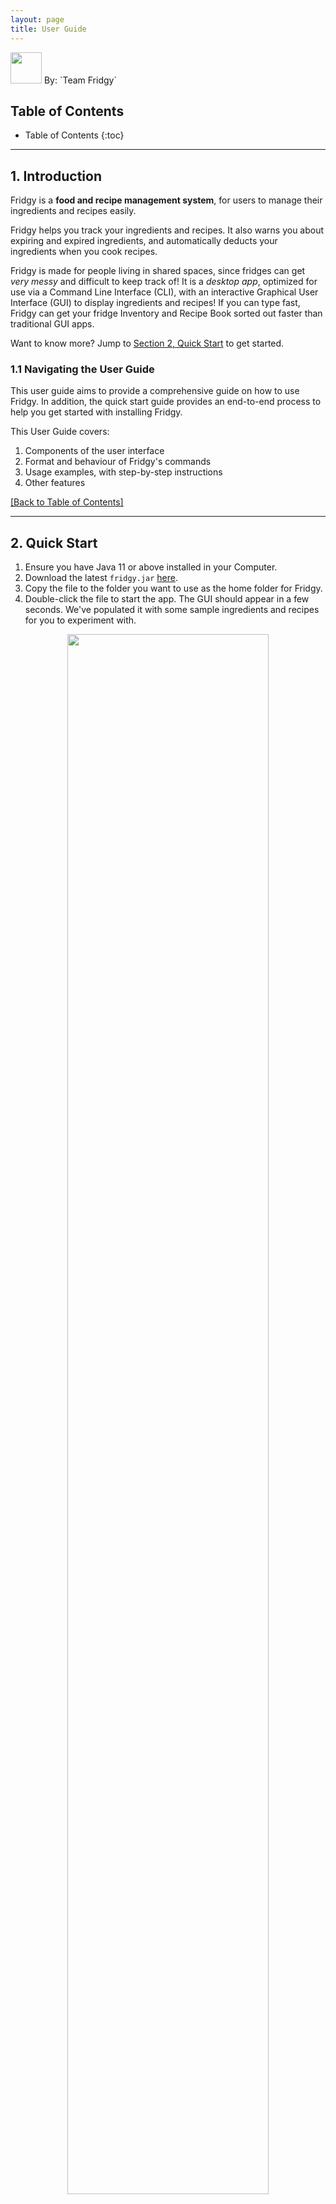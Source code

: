 ```yaml
---
layout: page
title: User Guide
---
```


<img src="images/fridge.png" width="50" id="logo" />
By: `Team Fridgy`

## Table of Contents
* Table of Contents
{:toc}

--------------------------------------------------------------------------------------------------------------------
## 1. Introduction

Fridgy is a **food and recipe management system**, for users to manage their ingredients and recipes easily.

Fridgy helps you track your ingredients and recipes. It also warns you about expiring and expired ingredients, and automatically deducts your ingredients when you cook recipes.

Fridgy is made for people living in shared spaces, since fridges can get *very messy* and difficult to keep track of!
It is a *desktop app*, optimized for use via a Command Line Interface (CLI), with an interactive Graphical User Interface (GUI) to display ingredients and recipes! If you can type fast, Fridgy can get your fridge Inventory and Recipe Book sorted out faster than traditional GUI apps.

Want to know more? Jump to [Section 2, Quick Start](#2-quick-start) to get started.

### 1.1 Navigating the User Guide

This user guide aims to provide a comprehensive guide on how to use Fridgy.
In addition, the quick start guide provides an end-to-end process to help you get started with installing Fridgy.

This User Guide covers:

1. Components of the user interface
2. Format and behaviour of Fridgy's commands
3. Usage examples, with step-by-step instructions
4. Other features

[\[Back to Table of Contents\]](#table-of-contents)

--------------------------------------------------------------------------------------------------------------------
<div style="page-break-after: always;"></div>

<a name="QuickStart"></a>

## 2. Quick Start

1. Ensure you have Java 11 or above installed in your Computer.
2. Download the latest `fridgy.jar` [here](https://github.com/AY2122S1-CS2103T-W11-1/tp/releases).
3. Copy the file to the folder you want to use as the home folder for Fridgy.
4. Double-click the file to start the app. The GUI should appear in a few seconds. We've populated it with some sample ingredients and recipes for you to experiment with.

<a name="startup"></a>
<div style="text-align: center; padding-bottom: 2em">
<img src="images/startup-ss.png" width="80%" id="logo" />
<br>
<i>When you first open Fridgy, it is filled with sample ingredients and recipes</i>
</div>

#### 2.1 Tutorial

Now that Fridgy is installed, you can test out the commands — add ingredients, recipes, and more!

Let us add our first ingredient:

`add ingredient -n Grapes -q 100g -e 25-10-2022 -d Seedless grapes`

This adds an ingredient named "Grapes", with a quantity of 100g, an expiry date of 25-10-2022, and a description of "Seedless grapes".

Then, add a recipe that uses that ingredient:

`add recipe -n Grape juice -i Grapes 50g -s Mash grapes -s Strain juice`

This adds a recipe named "Grape juice", which uses 50g of grapes, with two steps of preparation.

Finally, execute the recipe:

`cook recipe 1`

You would now have 50g of Grapes left.

Now that you are ready to use Fridgy, it is time to clear the sample entries and start adding your own:

`clear ingredient`, `clear recipe`

To exit Fridgy, type `exit`, or simply close the application window.

[\[Back to Table of Contents\]](#table-of-contents)

--------------------------------------------------------------------------------------------------------------------

<div style="page-break-after: always;"></div>

## 3. UI

![Ui](images/Ui layout.png)
#### 3.1 Tabs
Click the `Ingredient` or `Recipe` tab each to show the contents of the Inventory or the Recipe Book respectively.
#### 3.2 Side Bar
A scrollable window that displays all the contents of the Inventory or the Recipe Book depending on the Tab selected
by the user.
#### 3.3 Cards
A card displays the details of each item inside the Inventory or the Recipe Book depending on the tab selected. Each card
represents **one** item.
#### 3.4 CommandLine
Command Line for users to key their commands into.
#### 3.5 CommandOutput
Output of the commands keyed in by users are displayed here.
#### 3.6 MainWindow
Displays the output of `View` command, which expands each ingredient or recipe card for better visibility.

[\[Back to Table of Contents\]](#table-of-contents)

---

<div style="page-break-after: always;"></div>

## 4. Features

### 4.1 Command Notations Used

- Words between `<` and`>` are parameters to be supplied by the user.

  e.g. in `add ingredient -n <name>`, `<name>` is a parameter which can be used as:<br />`add ingredient -n tomato`.

- Items in square brackets are optional.

  e.g. `add ingredient -n <name> [-d <description>]` can be used as:
     1. `add ingredient -n tomato -d from Africa` or as
     2. `add ingredient -n tomato`

  e.g. `add ingredient -n <name> -q <quantity>[<units>]` can be used as:
     1. `add ingredient -n chicken -q 2` or as
     2. `add ingredient -n chicken -q 2kg`

- Items with `…` after them can be used multiple times.

  e.g. `find ingredient <keyword>...`, can be used as:<br />`find ingredient Strawberry Milk Cheese Tomato`

[\[Back to Table of Contents\]](#table-of-contents)

<div style="page-break-after: always;"></div>

### 4.2 Command Overview

#### 4.2.1 Command Flags

 Flag | Usage | Description | Compulsory? | Remarks 
---- | ------- | ----------- | ------- | ----
`-n` | `-n <name>` | Name of the ingredient or recipe | Yes | Names can only contain alphanumeric characters or spaces.
`-q` | `-q <quantity> [<unit>]` | Quantity of the ingredient | Yes | Must be a number. Can be followed by a unit of measurement (`g`, `kg`, `mg`, `l`, `ml`, `kl`). Quantities will be converted to grams or litres, and numbers rounded off to 3 decimal places.
`-i` | `-i <ingredient>...` | Ingredients used in the recipe | At least one specified | Must be a name followed by a space and a quantity. Quantity can be followed by a unit of measurement (`g`, `kg`, `mg`, `l`, `ml`, `kl`).
`-e` | `-e <expiry date>` | Expiry date of ingredients | Yes | Must be in the form DD-MM-YYYY.
`-s` | `-s <step>...` | Step used in the recipe | No | Can contain any characters or spaces. 
`-d` | `-d <description>` | Description of the recipe or ingredient | No | Can contain any characters or spaces.
`-t` | `-t <tag>...` | Tag for the ingredient | No | Can contain alphanumeric characters or spaces. There can be at most 1 space between alphanumeric characters.

[\[Back to Table of Contents\]](#table-of-contents)

<div style="page-break-after: always;"></div>

#### 4.2.2 Command Summary

Action | Format
--------|------------------
[**Add Ingredient**](#441-add-ingredient) | `add ingredient -n <name> -q <quantity>[<units>] -e <expiry date> [-d <description>]`
[**Delete Ingredient**](#442-delete-ingredient) | `delete ingredient <index>...`
[**Edit Ingredient**](#443-edit-ingredient) | `edit ingredient <index> [-n <name>] [-q <quantity> [<units>]] [-e <expiry date>] [-d <description>] [-t <tags>]...`
[**Clear Ingredient**](#444-clear-ingredient) | `clear ingredient [expired]`
[**Find Ingredient**](#445-find-ingredient) | `find ingredient <keyword>...`
[**List Ingredient**](#446-list-ingredient) | `list ingredient`
[**View Ingredient**](#447-view-ingredient) | `view ingredient <index>`
[**Add Recipe**](#451-add-recipe) | `add recipe -n <name> -i <ingredient>... [-d <description>] [-s <steps>]...`
[**Delete Recipe**](#452-delete-recipe) | `delete recipe <index>...`
[**Edit Recipe**](#453-edit-recipe) | `edit recipe <index> [-n <name>] [-i <ingredient>]... [-d <description>] [-s <steps>]...`
[**Clear Recipe**](#454-clear-recipe) | `clear recipe`
[**Find Recipe**](#455-find-recipe) | `find recipe <keyword>...`
[**List Recipe**](#456-list-recipe) | `list recipe`
[**View Recipe**](#457-view-recipe) | `view recipe <index>`
[**Cook Recipe**](#458-cook-recipe) | `cook recipe <index>`

[\[Back to Table of Contents\]](#table-of-contents)

### 4.3 General Commands

#### 4.3.1 Help
**Format:**<br />
`help`

Pops out a window that leads the user to [User Guide](https://ay2122s1-cs2103t-w11-1.github.io/tp/UserGuide.html)
(You are here).

#### 4.3.2 Exit
**Format:**<br />
`exit`

Closes the window and exits the program. All your information will be saved.

[\[Back to Table of Contents\]](#table-of-contents)

<div style="page-break-after: always;"></div>

### 4.4 Ingredients
This section covers commands related to Inventory management. Any command primarily interacting with ingredients will 
be here.
- Note that by default, Fridgy will sort all Ingredients by expiry dates in descending order i.e. soonest expiring
  item will be at the top.
- If 2 ingredients' expiry dates are the same, they will be sorted in alphabetical order.

#### 4.4.1 Add Ingredient

Add an ingredient to the Inventory.

**Format:**<br />
`add ingredient -n <name> -q <quantity> [<units>] -e <expiry date> [-d <description>] [-t <tags>]...`

**Example(s):**<br />
1. Minimal command flags used:<br />
   Command: `add ingredient -n tomato -q 5 -e 20-02-2077`
   <br />Expected Output:<br />
   ![addCommand2.png](images/ingredientCommands/addCommand2.png) <br />
   <br />
2. All command flags used:<br />
   Command: `add ingredient -n flour -d fresh -q 500g -e 27-09-2021`
   <br />Expected Output:<br />
   ![addCommand1.png](images/ingredientCommands/addCommand1.png)

<br />**Additional Information:**<br />
- Refer to the [Command Flags](#421-command-flags) table for information on each command flag.
    - Valid command flags are: `-n`, `-q`, `-d`, `-e`, `-t`
- Duplicate ingredients are not allowed. 
  - Duplicate ingredients refer to ingredients with the same name (ignoring case) and expiry date.
  - Users are allowed to keep track of ingredients with the same name (ignoring case) but different expiry dates.
- Any expired ingredients will be automatically tagged as <span style="color:GhostWhite;background-color:Crimson">expired</span>.
- Any expiring ingredients (within 7 days from current date) will be automatically tagged as <span style="color:GhostWhite;background-color:DarkOrange">expiring</span>.
- Please ensure that the ingredient names and the units used for quantities are consistent across the Inventory and the Recipe Book if you wish to
  use the [Cook Recipe](#458-cook-recipe) functionality.

[\[Back to Table of Contents\]](#table-of-contents)

<div style="page-break-after: always;"></div>

#### 4.4.2 Delete Ingredient

Delete ingredient(s) from the Inventory.

**Format:**<br />
`delete ingredient <index>...`

**Example(s):**<br />
1. Command: `delete ingredient 2`
<br />Before:<br />
![deleteCommand.png](images/ingredientCommands/deleteCommand1.png)
   <br />
<br />After:<br />
![deleteCommand2.png](images/ingredientCommands/deleteCommand2.png)

<br />**Additional Information:**<br />
- An index number is required for the Command. Refer to the indexes displayed for each [Card](#33-cards) in the
  [Side Bar](#32-side-bar).
- If multiple index numbers are specified, Fridgy will delete the ingredients at all specified index numbers.

[\[Back to Table of Contents\]](#table-of-contents)

<div style="page-break-after: always;"></div>

#### 4.4.3 Edit Ingredient

Edit an ingredient from the Inventory.

**Format:**<br />
`edit ingredient <index> [-n <name>] [-q <quantity> [<units>]] [-e <expiry date>] [-d <description>] [-t <tags>]...`

**Example(s):**<br />
1. Command: `edit ingredient 1 -d juicy -t jelly`
<br />Before:<br />
![editCommand1.png](images/ingredientCommands/editCommand1.png)
   <br />
<br />After:<br />
![editCommand2.png](images/ingredientCommands/editCommand2.png)

<br />**Additional Information:**<br />
- An index number is required for the Command. Refer to the indexes displayed for each [Card](#33-cards) in the
  [Side Bar](#32-side-bar).
- Refer to the [Command Flags](#421-command-flags) table for information on each command flag.
    - Valid command flags are: `-n`, `-q`, `-d`, `-e`, `-t`
- **At least one field** must be edited i.e. `edit ingredient 1` is not a valid command.
- Users are not allowed to edit an ingredient into duplicates of other ingredients.
    - Duplicate ingredients refer to ingredients with the same name (ignoring case) and expiry date.
    - Users are allowed to keep track of ingredients with the same name (ignoring case) but different expiry dates.
- Note that when editing the tags of an ingredient, all existing tags will be replaced with the new tags specified.
    - <span style="color:GhostWhite;background-color:Crimson">expired</span> and <span style="color:GhostWhite;background-color:DarkOrange">expiring</span> tags which are automatically added by Fridgy will not be affected.
    
[\[Back to Table of Contents\]](#table-of-contents)

<div style="page-break-after: always;"></div>

#### 4.4.4 Clear Ingredient

Clear all the ingredients from the Inventory. Add `expired` keyword to only clear expired ingredients.

**Format:**<br />
`clear ingredient [expired]`

**Example(s):**<br />
1. Clear all ingredients:<br />
Command: `clear ingredient`
<br />Expected Output:<br />
![clearCommand.png](images/ingredientCommands/clearCommand.png)
   <br /> <br />
2. Clear expired ingredients:<br /> 
Command: `clear ingredient expired`
<br />Before:<br />
![clearCommand2.png](images/ingredientCommands/clearExpired1.png)
   <br />
<br />After:<br />
![clearCommand3.png](images/ingredientCommands/clearExpired2.png)   

[\[Back to Table of Contents\]](#table-of-contents)

<div style="page-break-after: always;"></div>

#### 4.4.5 Find Ingredient

- Search for ingredient(s) from the Inventory based on user-inputted keyword(s) that match the **name** of ingredient(s).
- After a [Find Ingredient](#445-find-ingredient) command, to see the full list of ingredients again, please use a
[List Ingredient](#446-list-ingredient) command.

**Format:**<br />
`find ingredient <keyword>...`

**Example(s):**<br />
1. Command: `find ingredient banana cream`
<br />Expected Output:<br />
![findIngredient1.png](images/ingredientCommands/findIngredient.png)

<br />**Additional Information:**<br />
- Keyword(s) are separated by spaces.
  - e.g. "corn chicken beef" will be regarded as "corn", "chicken" and "beef". 
Results will show matches for any of the 3 keywords.

- Match Criteria:
    1. Matching of keyword(s) is case-insensitive.<br />
       e.g. Finding with keyword: "corn" will match with "COrN"
    2. Ingredient(s) will be matched as long as a full keyword is in its name.<br />
       e.g. Finding with keyword: "corn" will match with "cornflour" and "corn flakes" but not "apple core". <br />

[\[Back to Table of Contents\]](#table-of-contents)

#### 4.4.6 List Ingredient

Switch to Ingredient [tab](#31-tabs) and list all ingredients.

**Format:**<br />
`list ingredient`

**Example(s):**<br />
1. Command: `list ingredient`
<br />Expected Output:<br />
![listIngredient1.png](images/ingredientCommands/listIngredient.png)

[\[Back to Table of Contents\]](#table-of-contents)

<div style="page-break-after: always;"></div>

#### 4.4.7 View Ingredient

Open an ingredient in the [Main Window](#36-mainwindow).

**Format:**<br />
`view ingredient <index>`

**Example(s):**<br />
1. Command: `view ingredient 3`
<br />Expected Output:<br />
![viewCommand1.png](images/ingredientCommands/viewIngredient.png)

<br />**Additional Information:**<br />
- An index number is required for the Command. Refer to the indexes displayed for each [Card](#33-cards) in the
  [Side Bar](#32-side-bar).

[\[Back to Table of Contents\]](#table-of-contents)

<div style="page-break-after: always;"></div>

### 4.5 Recipes
This sections covers commands related to Recipe Book management. Any command primarily interacting with recipes will
be here.

#### 4.5.1 Add Recipe

Add a recipe to the Recipe Book.

**Format:**<br />
`add recipe -n <name> -i <ingredient>... [-d <description>] [-s <steps>]...`

**Example(s):**<br />
1. Minimal command flags used:<br /> 
Command: `add recipe -n pasta -i tomato 2 -i linguine 50g`
<br />Expected Output:<br />
<img src="images/recipeCommands/addRecipe1.png" height="650px" />
<br /> <br />
2. All command flags used:<br />
Command:`add recipe -n Grilled Lamb Chop with Mint Puree -i Mint 5g -i Lamb Chops 1kg -i Butter 20g -i Garlic 20g -s Season
the lamb chops with salt and pepper. -s Grill the lamb chops over medium high heat until cooked with butter.
-s Blend the mint with garlic to make a puree. -s Leave the lamb chops to rest for 5min. -s Serve with mint puree.
-d Juicy lamb chops served medium rare with a refreshing mint puree.`
<br />Expected Output:<br />
![addRecipe2.png](images/recipeCommands/addRecipe2.png)
   
<br />**Additional Information:**<br />
- Refer to the [Command Flags](#421-command-flags) table for information on each command flag.
    - Valid command flags are: `-n`, `-i`, `-s`, `-d`
- Duplicate recipes are not allowed.
  - Duplicate recipes refer to recipes with the same name (ignoring case).
- Recipe ingredients will be highlighted <span style="color:GhostWhite;background-color:Crimson">red</span> if they are missing or expired.  

[\[Back to Table of Contents\]](#table-of-contents)

<div style="page-break-after: always;"></div>

#### 4.5.2 Delete Recipe

Delete recipe(s) from the Recipe Book.

**Format:**<br />
`delete recipe <index>...`

**Example(s):**<br />
1. Command: `delete recipe 4`
<br />Before:<br />
![deleteRecipe1.png](images/recipeCommands/deleteRecipe1.png)
   <br />
<br />After:<br />
![deleteRecipe2.png](images/recipeCommands/deleteRecipe2.png)

<br />**Additional Information:**<br />
- An index number is required for the Command. Refer to the indexes displayed for each [Card](#33-cards) in the
  [Side Bar](#32-side-bar).
- If multiple index numbers are specified, Fridgy will delete the recipes at all specified index numbers.

[\[Back to Table of Contents\]](#table-of-contents)

<div style="page-break-after: always;"></div>

#### 4.5.3 Edit Recipe

Edit a recipe from the Recipe Book.

**Format**:<br /> 
`edit recipe <index> [-n <name>] [-i <ingredient>]... [-d <description>] [-s <steps>]...`

**Example(s):**<br />
1. Command: `edit recipe 2 -i pork knuckle 5kg -i apple juice 1l`
<br />Before:<br />
![editRecipe1.png](images/recipeCommands/editRecipe1.png)
   <br/>
<br />After:<br />
![editRecipe2.png](images/recipeCommands/editRecipe2.png)

<br />**Additional Information:**<br />
- An index number is required for the Command. Refer to the indexes displayed for each [Card](#33-cards) in the
  [Side Bar](#32-side-bar).
- Refer to the [Command Flags](#421-command-flags) table for information on each command flag.
    - Valid command flags are: `-n`, `-i`, `-s`, `-d`
- **At least one field** must be edited i.e. `edit recipe 1` is not a valid command.
- Users are not allowed to edit a recipe into duplicates of other recipes.
  - Duplicate recipes refer to recipes with the same name (ignoring case).
- Note that when editing ingredients or steps, all existing ingredients or steps will be overwritten with the new
  ingredients or steps specified.

[\[Back to Table of Contents\]](#table-of-contents)

<div style="page-break-after: always;"></div>

#### 4.5.4 Clear Recipe

Clear all recipes from the Recipe Book.

**Format:**<br />
`clear recipe`

**Example(s):**<br />
1. Command: `clear recipe`
<br />Expected Output: <br />
![clearRecipe.png](images/recipeCommands/clearRecipe.png)

[\[Back to Table of Contents\]](#table-of-contents)

<div style="page-break-after: always;"></div>

#### 4.5.5 Find Recipe

- Search for recipe(s) from the Recipe Book based on user-inputted keyword(s) that match the name of recipe(s).
- After a [Find Recipe](#455-find-recipe) command, to see the full list of recipes again, 
please use a [List Recipe](#456-list-recipe) command.

**Format:**<br />:
`find recipe <keyword>...`

**Example(s):**<br />
1. Command: `find recipe chop sag`
   <br />Expected Output:<br />
   ![findRecipe.png](images/recipeCommands/findRecipe.png)

<br />**Additional Information:**<br />
- Keyword(s) are separated by spaces.
    - e.g. "corn chicken beef" will be regarded as "corn", "chicken" and "beef".
      Results will show matches for any of the 3 keywords.

- Match Criteria:
    1. Matching of keyword(s) is case-insensitive.<br />
       e.g. Finding with keyword: "corn" will match with "COrN"
    2. Ingredient(s) will be matched as long as a full keyword is in its name.<br />
       e.g. Finding with keyword: "corn" will match with "cornflour" and "corn flakes" but not "apple core". <br />

[\[Back to Table of Contents\]](#table-of-contents)

#### 4.5.6 List Recipe

Switch to Recipe [tab](#31-tabs) and list all recipes.

**Format:**<br />
`list recipe`

**Example(s):**<br />
1. Command: `list recipe`
<br /> Expected Output:<br />
![listRecipe.png](images/recipeCommands/listRecipe.png)

[\[Back to Table of Contents\]](#table-of-contents)

<div style="page-break-after: always;"></div>

#### 4.5.7 View Recipe

Open a detailed view of a recipe in the [Main Window](#36-mainwindow).

**Format:**<br />
`view recipe <index>`

**Example(s):**<br />
1. Command: `view recipe 6`
   <br />Expected Output:<br />
   ![viewRecipe.png](images/recipeCommands/viewRecipe.png)

<br />**Additional Information:**<br />
- An index number is required for the Command. Refer to the indexes displayed for each [Card](#33-cards) in the
  [Side Bar](#32-side-bar).

[\[Back to Table of Contents\]](#table-of-contents)

<div style="page-break-after: always;"></div>

#### 4.5.8 Cook Recipe

Cook a recipe and deduct the ingredients required by the chosen recipe from the Inventory.

**Format:**<br />
`cook recipe <index>`

**Example(s):**<br />
1. `cook recipe 6`
<br />Before:<br />
![cookRecipe1.png](images/recipeCommands/cookRecipe1.png)
   <br />
<br />After:<br />
![cookRecipe2.png](images/recipeCommands/cookRecipe2.png)
   <br />
<br />Changes in Ingredients:<br />
![cookRecipe3.png](images/recipeCommands/cookRecipe3.png)

<br />**Additional Information:**<br />
- An index number is required for the Command. Refer to the indexes displayed for each [Card](#33-cards) in the
  [Side Bar](#32-side-bar).
- By default, Fridgy will use ingredients that are closest to expiry first when cooking a recipe.

[\[Back to Table of Contents\]](#table-of-contents)

---

<div style="page-break-after: always;"></div>

## 5. Glossary

| Term | Definition |
|-----| -----|
| Alphanumeric | Containing alphabets (A to Z) or numbers (0 to 9) only. |
| Inventory | A list of ingredients stored and tracked by Fridgy. |
| Recipe Book | A list of recipes stored and tracked by Fridgy. |
| Command Line Interface | A means for a user to interact with an application through typing text commands. |
| Command Flag | A way to specify input options for a Command Line Interface-based application. |
| Graphical User Interface | A means for a user to interact with an application through pictorial icons such as buttons etc. |

[\[Back to Table of Contents\]](#table-of-contents)
